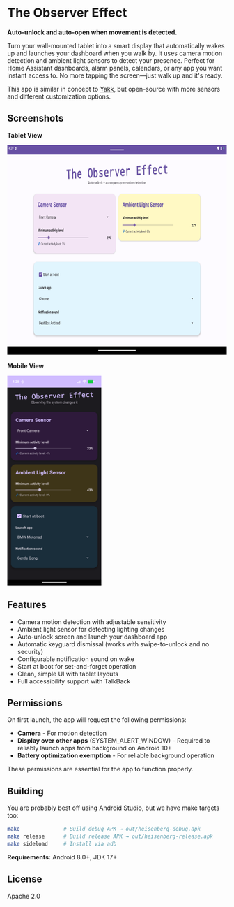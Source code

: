 # The Observer Effect

**Auto-unlock and auto-open when movement is detected.**

Turn your wall-mounted tablet into a smart display that automatically wakes up and launches your dashboard when you walk by. It uses camera motion detection and ambient light sensors to detect your presence. Perfect for Home Assistant dashboards, alarm panels, calendars, or any app you want instant access to. No more tapping the screen—just walk up and it's ready.

This app is similar in concept to [Yakk](https://yakk.bkappz.com/), but open-source with more sensors and different customization options.

## Screenshots

**Tablet View**

<img src="media/tablet.png" height="480px" />

**Mobile View**

<img src="media/mobile.png" height="480px" />

## Features

- Camera motion detection with adjustable sensitivity
- Ambient light sensor for detecting lighting changes
- Auto-unlock screen and launch your dashboard app
- Automatic keyguard dismissal (works with swipe-to-unlock and no security)
- Configurable notification sound on wake
- Start at boot for set-and-forget operation
- Clean, simple UI with tablet layouts
- Full accessibility support with TalkBack

## Permissions

On first launch, the app will request the following permissions:

- **Camera** - For motion detection
- **Display over other apps** (SYSTEM_ALERT_WINDOW) - Required to reliably launch apps from background on Android 10+
- **Battery optimization exemption** - For reliable background operation

These permissions are essential for the app to function properly.

## Building

You are probably best off using Android Studio, but we have make targets too:

```bash
make              # Build debug APK → out/heisenberg-debug.apk
make release      # Build release APK → out/heisenberg-release.apk
make sideload     # Install via adb
```

**Requirements:** Android 8.0+, JDK 17+

## License

Apache 2.0

